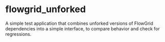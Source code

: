 # flowgrid_unforked
A simple test application that combines unforked versions of FlowGrid dependencies into a simple interface, to compare behavior and check for regressions.
